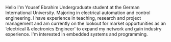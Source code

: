 Hello I'm Yousef Ebrahim
Undergraduate student at the German International University. Majoring in electrical automation and control engineering. 
I have experience in teaching, research and project management and am currently on the lookout for market opportunities as an ‘electrical & electronics Engineer’ to expand my network and gain industry experience.
I'm interested in embedded systems and programming.

<!---
yousefalnady/yousefalnady is a ✨ special ✨ repository because its `README.md` (this file) appears on your GitHub profile.
You can click the Preview link to take a look at your changes.
--->

